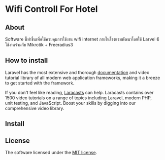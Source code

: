 <p align="center"><h1>Wifi Controll For Hotel</h1></p>

## About 

Software นี้ทำขึ้นเพื่อใช้ควบคุมการใช้งาน wifi internet ภายในโรงแรมพัฒนาโดยใช้ Larvel 6 ใช้งานร่วมกับ Mikrotik + Freeradius3


## How to install

Laravel has the most extensive and thorough [documentation](https://laravel.com/docs) and video tutorial library of all modern web application frameworks, making it a breeze to get started with the framework.

If you don't feel like reading, [Laracasts](https://laracasts.com) can help. Laracasts contains over 1500 video tutorials on a range of topics including Laravel, modern PHP, unit testing, and JavaScript. Boost your skills by digging into our comprehensive video library.

## Install


## License

The software licensed under the [MIT license](https://opensource.org/licenses/MIT).
